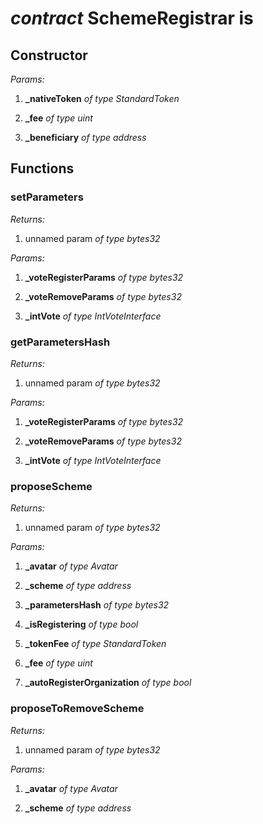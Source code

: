 
# *contract* SchemeRegistrar is  


## Constructor

*Params:*

 1. **_nativeToken** *of type StandardToken*

 2. **_fee** *of type uint*

 3. **_beneficiary** *of type address*




## Functions


###  setParameters

*Returns:*

 1. unnamed param *of type bytes32*


*Params:*

 1. **_voteRegisterParams** *of type bytes32*

 2. **_voteRemoveParams** *of type bytes32*

 3. **_intVote** *of type IntVoteInterface*




###  getParametersHash

*Returns:*

 1. unnamed param *of type bytes32*


*Params:*

 1. **_voteRegisterParams** *of type bytes32*

 2. **_voteRemoveParams** *of type bytes32*

 3. **_intVote** *of type IntVoteInterface*




###  proposeScheme

*Returns:*

 1. unnamed param *of type bytes32*


*Params:*

 1. **_avatar** *of type Avatar*

 2. **_scheme** *of type address*

 3. **_parametersHash** *of type bytes32*

 4. **_isRegistering** *of type bool*

 5. **_tokenFee** *of type StandardToken*

 6. **_fee** *of type uint*

 7. **_autoRegisterOrganization** *of type bool*




###  proposeToRemoveScheme

*Returns:*

 1. unnamed param *of type bytes32*


*Params:*

 1. **_avatar** *of type Avatar*

 2. **_scheme** *of type address*



